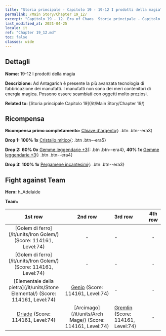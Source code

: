 ```yaml
---
title: "Storia principale - Capitolo 19 - 19-12 I prodotti della magia"
permalink: /Main Story/Chapter 19_12/
excerpt: "Capitolo 19 - 12. Era of Chaos  Storia principale - Capitolo 19_12. 19-12 I prodotti della magia"
last_modified_at: 2021-04-25
locale: it
ref: "Chapter 19_12.md"
toc: false
classes: wide
---
```


## Dettagli

 **Nome:** 19-12 I prodotti della magia

 **Descrizione:** Ad Antagarich è presente la più avanzata tecnologia di fabbricazione dei manufatti. I manufatti non sono dei meri contenitori di energia magica. Possono essere scambiati con oggetti molto preziosi.

 **Related to:** [Storia principale Capitolo 19](/it/Main Story/Chapter 19/)

## Ricompensa

 **Ricompensa primo completamento:** [Chiave d'argento](/ItemsIT/con_693/){: .btn .btn--era3}

 **Drop 1:** **100% 1x** [Cristallo mitico](/ItemsIT/mat_66/){: .btn .btn--era5}

 **Drop 2:** **60% 0x** [Gemme leggendarie +3](/ItemsIT/mat_58/){: .btn .btn--era4}, **40% 1x** [Gemme leggendarie +3](/ItemsIT/mat_58/){: .btn .btn--era4}

 **Drop 3:** **100% 1x** [Pergamene incantesimi](/ItemsIT/con_694/){: .btn .btn--era3}


## Fight against Team
 **Hero:** h_Adelaide

 **Team:**


  | 1st row | 2nd row | 3rd row | 4th row |
  |:----:|:----:|:----|:----:|
  | [Golem di ferro](/it/units/Iron Golem/) (Score: 114161, Level:74)  | - | - | - |
  | [Golem di ferro](/it/units/Iron Golem/) (Score: 114161, Level:74)  | - | - | - |
  | [Elementale della pietra](/it/units/Stone Elemental/) (Score: 114161, Level:74)  | [Genio](/it/units/Genie/) (Score: 114161, Level:74)  | - | - |
  | [Driade](/it/units/Sprite/) (Score: 114161, Level:74)  | [Arcimago](/it/units/Arch Mage/) (Score: 114161, Level:74)  | [Gremlin](/it/units/Gremlin/) (Score: 114161, Level:74)  | - |


